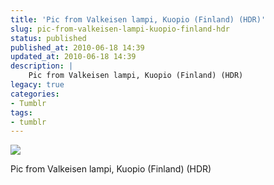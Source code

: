 ```yaml
---
title: 'Pic from Valkeisen lampi, Kuopio (Finland) (HDR)'
slug: pic-from-valkeisen-lampi-kuopio-finland-hdr
status: published
published_at: 2010-06-18 14:39
updated_at: 2010-06-18 14:39
description: |
    Pic from Valkeisen lampi, Kuopio (Finland) (HDR)
legacy: true
categories:
- Tumblr
tags:
- tumblr
---
```


<p><img decoding="async" src="http://26.media.tumblr.com/tumblr_l47n6eaadA1qarnwvo1_500.jpg"/></p>
<p>Pic from Valkeisen lampi, Kuopio (Finland) (HDR)</p>